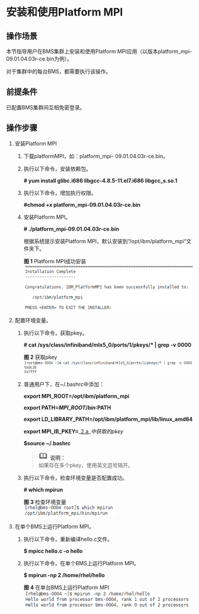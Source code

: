 # 安装和使用Platform MPI<a name="ZH-CN_TOPIC_0075662281"></a>

## 操作场景<a name="section4307380517191"></a>

本节指导用户在BMS集群上安装和使用Platform MPI应用（以版本platform\_mpi- 09.01.04.03r-ce.bin为例）。

对于集群中的每台BMS，都需要执行该操作。

## 前提条件<a name="section6096477917191"></a>

已配置BMS集群间互相免密登录。

## 操作步骤<a name="section1725656217191"></a>

1.  安装Platform MPI
    1.  下载platformMPI，如：platform\_mpi- 09.01.04.03r-ce.bin。
    2.  执行以下命令，安装依赖包。

        **\# yum install glibc.i686 libgcc-4.8.5-11.el7.i686 libgcc\_s.so.1**

    3.  执行以下命令，增加执行权限。

        **\#chmod +x platform\_mpi-09.01.04.03r-ce.bin**

    4.  安装Platform MPI。

        **\# ./platform\_mpi-09.01.04.03r-ce.bin**

        根据系统提示安装Platform MPI，默认安装到“/opt/ibm/platform\_mpi“文件夹下。

        **图 1**  Platform MPI成功安装<a name="fig2961183317256"></a>  
        ![](figures/Platform-MPI成功安装.png "Platform-MPI成功安装")


2.  配置环境变量。
    1.  <a name="li43811143171922"></a>执行以下命令，获取pkey。

        **\# cat /sys/class/infiniband/mlx5\_0/ports/1/pkeys/\* | grep -v 0000**

        **图 2**  获取pkey<a name="fig151719578467"></a>  
        ![](figures/获取pkey.png "获取pkey")

    2.  普通用户下，在\~/.bashrc中添加：

        **export MPI\_ROOT=/opt/ibm/platform\_mpi**

        **export PATH=$MPI\_ROOT/bin:$PATH**

        **export LD\_LIBRARY\_PATH=/opt/ibm/platform\_mpi/lib/linux\_amd64**

        **export MPI\_IB\_PKEY=**_[2.a](#li43811143171922)__中获取的pkey_

        **$source  \~/.bashrc**

        >![](public_sys-resources/icon-note.gif) **说明：**   
        >如果存在多个pkey，使用英文逗号隔开。  

    3.  执行以下命令，检查环境变量是否配置成功。

        **\# which mpirun**

        **图 3**  检查环境变量<a name="fig15694985479"></a>  
        ![](figures/检查环境变量.png "检查环境变量")


3.  在单个BMS上运行Platform MPI。
    1.  执行以下命令，重新编译hello.c文件。

        **$ mpicc hello.c -o hello**

    2.  执行以下命令，在单个BMS上运行Platform MPI。

        **$ mpirun -np 2 /home/rhel/hello**

        **图 4**  在单台BMS上运行Platform MPI<a name="fig164091813471"></a>  
        ![](figures/在单台BMS上运行Platform-MPI.png "在单台BMS上运行Platform-MPI")



